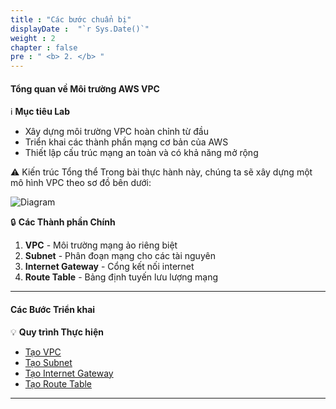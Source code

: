 ```yaml
---
title : "Các bước chuẩn bị"
displayDate :  "`r Sys.Date()`"
weight : 2
chapter : false
pre : " <b> 2. </b> "
---
```


#### Tổng quan về Môi trường AWS VPC

ℹ️ **Mục tiêu Lab**

- Xây dựng môi trường VPC hoàn chỉnh từ đầu
- Triển khai các thành phần mạng cơ bản của AWS
- Thiết lập cấu trúc mạng an toàn và có khả năng mở rộng

⚠️ Kiến trúc Tổng thể Trong bài thực hành này, chúng ta sẽ xây dựng một mô hình VPC theo sơ đồ bên dưới:

![Diagram](/FCJ_Workshop_VuNgocQuang/images/2/0001.png?featherlight=false&width=90pc)

🔒 **Các Thành phần Chính**

1. **VPC** - Môi trường mạng ảo riêng biệt
2. **Subnet** - Phân đoạn mạng cho các tài nguyên
3. **Internet Gateway** - Cổng kết nối internet
4. **Route Table** - Bảng định tuyến lưu lượng mạng

---

#### Các Bước Triển khai

💡 **Quy trình Thực hiện**

- [Tạo VPC](2-1-Create-VPC/)
- [Tạo Subnet](2-2-create-subnet/)
- [Tạo Internet Gateway](2-3-create-internet-gateway/)
- [Tạo Route Table](2-4-create-route-table/)

---